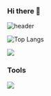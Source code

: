 ### Hi there 👋
![header](https://capsule-render.vercel.app/api?type=wave&color=auto&height=300&section=header&text=u0choi%20&fontSize=90)


<!-- ![Anurag's GitHub stats](https://github-readme-stats.vercel.app/api?username=u0choi) -->

![Top Langs](https://github-readme-stats.vercel.app/api/top-langs/?username=anuraghazra&layout=compact) 
   
<img src="https://img.shields.io/badge/Flutter-02569B?style=flat-square&logo=flutter&logoColor=#02569B"/> 

### Tools
 
<img src="https://img.shields.io/badge/VSCode-007ACC?style=flat-square&logo=Visual Studio Code&logoColor=#02569B"/>

<!--
**u0choi/u0choi** is a ✨ _special_ ✨ repository because its `README.md` (this file) appears on your GitHub profile.

Here are some ideas to get you started:

- 🔭 I’m currently working on ...
- 🌱 I’m currently learning ...
- 👯 I’m looking to collaborate on ...
- 🤔 I’m looking for help with ...
- 💬 Ask me about ...
- 📫 How to reach me: ...
- 😄 Pronouns: ...
- ⚡ Fun fact: ...
-->
